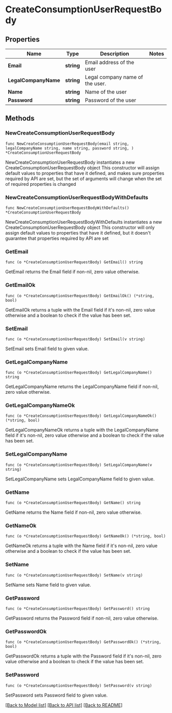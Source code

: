 # CreateConsumptionUserRequestBody

## Properties

Name | Type | Description | Notes
------------ | ------------- | ------------- | -------------
**Email** | **string** | Email address of the user | 
**LegalCompanyName** | **string** | Legal company name of the user. | 
**Name** | **string** | Name of the user | 
**Password** | **string** | Password of the user | 

## Methods

### NewCreateConsumptionUserRequestBody

`func NewCreateConsumptionUserRequestBody(email string, legalCompanyName string, name string, password string, ) *CreateConsumptionUserRequestBody`

NewCreateConsumptionUserRequestBody instantiates a new CreateConsumptionUserRequestBody object
This constructor will assign default values to properties that have it defined,
and makes sure properties required by API are set, but the set of arguments
will change when the set of required properties is changed

### NewCreateConsumptionUserRequestBodyWithDefaults

`func NewCreateConsumptionUserRequestBodyWithDefaults() *CreateConsumptionUserRequestBody`

NewCreateConsumptionUserRequestBodyWithDefaults instantiates a new CreateConsumptionUserRequestBody object
This constructor will only assign default values to properties that have it defined,
but it doesn't guarantee that properties required by API are set

### GetEmail

`func (o *CreateConsumptionUserRequestBody) GetEmail() string`

GetEmail returns the Email field if non-nil, zero value otherwise.

### GetEmailOk

`func (o *CreateConsumptionUserRequestBody) GetEmailOk() (*string, bool)`

GetEmailOk returns a tuple with the Email field if it's non-nil, zero value otherwise
and a boolean to check if the value has been set.

### SetEmail

`func (o *CreateConsumptionUserRequestBody) SetEmail(v string)`

SetEmail sets Email field to given value.


### GetLegalCompanyName

`func (o *CreateConsumptionUserRequestBody) GetLegalCompanyName() string`

GetLegalCompanyName returns the LegalCompanyName field if non-nil, zero value otherwise.

### GetLegalCompanyNameOk

`func (o *CreateConsumptionUserRequestBody) GetLegalCompanyNameOk() (*string, bool)`

GetLegalCompanyNameOk returns a tuple with the LegalCompanyName field if it's non-nil, zero value otherwise
and a boolean to check if the value has been set.

### SetLegalCompanyName

`func (o *CreateConsumptionUserRequestBody) SetLegalCompanyName(v string)`

SetLegalCompanyName sets LegalCompanyName field to given value.


### GetName

`func (o *CreateConsumptionUserRequestBody) GetName() string`

GetName returns the Name field if non-nil, zero value otherwise.

### GetNameOk

`func (o *CreateConsumptionUserRequestBody) GetNameOk() (*string, bool)`

GetNameOk returns a tuple with the Name field if it's non-nil, zero value otherwise
and a boolean to check if the value has been set.

### SetName

`func (o *CreateConsumptionUserRequestBody) SetName(v string)`

SetName sets Name field to given value.


### GetPassword

`func (o *CreateConsumptionUserRequestBody) GetPassword() string`

GetPassword returns the Password field if non-nil, zero value otherwise.

### GetPasswordOk

`func (o *CreateConsumptionUserRequestBody) GetPasswordOk() (*string, bool)`

GetPasswordOk returns a tuple with the Password field if it's non-nil, zero value otherwise
and a boolean to check if the value has been set.

### SetPassword

`func (o *CreateConsumptionUserRequestBody) SetPassword(v string)`

SetPassword sets Password field to given value.



[[Back to Model list]](../README.md#documentation-for-models) [[Back to API list]](../README.md#documentation-for-api-endpoints) [[Back to README]](../README.md)


